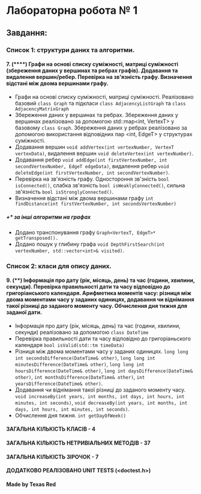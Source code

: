 # Лабораторна робота № 1

## Завдання:
### Список 1: структури даних та алгоритми.
#### 7. (****) Графи на основі списку суміжності, матриці суміжності (збереження даних у вершинах та ребрах графів). Додавання та видалення вершин/ребер. Перевірка на зв'язність графу. Визначення відстані між двома вершинами графу.
- Графи на основі списку суміжності, матриці суміжності.
Реалізовано базовий `class Graph` та підкласи `class AdjacencyListGraph` та `class AdjacencyMatrixGraph`
- Збереження даних у вершинах та ребрах.
Збереження даних у вершинах реалізовано за допомогою std::map<int, VertexT> у базовому `class Graph`. Збереження даних у ребрах реалізовано за допомогою використання відповідних пар <int, EdgeT> у структурах суміжності.
- Додавання вершин `void addVertex(int vertexNumber, VertexT vertexData)`, видалення вершин `void deleteVertex(int vertexNumber)`.
- Додавання ребер `void addEdge(int firstVertexNumber, int secondVertexNumber, EdgeT edgeData)`, видалення ребер `void deleteEdge(int firstVertexNumber, int secondVertexNumber)`.
- Перевірка на зв'язність графу.
Одностороння зв'зність `bool isConnected()`, слабка зв'язність `bool isWeaklyConnected()`, сильна зв'язність `bool isStronglyConnected()`.
- Визначення відстані між двома вершинами графу `int findDistance(int firstVertexNumber, int secondsVertexNumber)`

##### +* за інші алгоритми на графах
- Додано транспонування графу `Graph<VertexT, EdgeT>* getTransposed().`
- Додано пошук у глибину графа `void DepthFirstSearch(int vertexNumber, std::vector<int>& visited)`.

### Список 2: класи для опису даних.
#### 9. (**) Інформація про дату (рік, місяць, день) та час (години, хвилини, секунди). Перевірка правильності дати та часу відповідно до григоріанського календаря. Арифметика моментів часу: різниця між двома моментами часу у заданих одиницях, додавання чи віднімання такої різниці до заданого моменту часу. Обчислення дня тижня для заданої дати.
- Інформація про дату (рік, місяць, день) та час (години, хвилини, секунди) реалізовано за допомогою `class DateTime`
- Перевірка правильності дати та часу відповідно до григоріаньского календаря `bool isValid(std::tm timeData)`
- Різниця між двома моментами часу у заданих одиницях. `long long int secondsDifference(DateTime& other)`, `long long int minutesDifference(DateTime& other)`, `long long int hoursDifference(DateTime& other)`, `long int daysDifference(DateTime& other)`, `int monthsDifference(DateTime& other)`, `int yearsDifference(DateTime& other)`.
- Додавання чи віднімання такої різниці до заданого моменту часу. `void increaseBy(int years, int months, int days, int hours, int minutes, int seconds)`, `void decreaseBy(int years, int months, int days, int hours, int minutes, int seconds)`.
- Обчислення дня тижня. `int getDayOfWeek()`

#### ЗАГАЛЬНА КІЛЬКІСТЬ КЛАСІВ - 4
#### ЗАГАЛЬНА КІЛЬКІСТЬ НЕТРИВІАЛЬНИХ МЕТОДІВ - 37
#### ЗАГАЛЬНА КІЛЬКІСТЬ ЗІРОЧОК - 7
#### ДОДАТКОВО РЕАЛІЗОВАНО UNIT TESTS (<doctest.h>)

#### Made by Texas Red